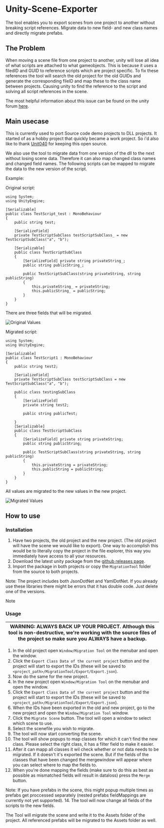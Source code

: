 # Unity-Scene-Exporter

The tool enables you to export scenes from one project to another without breaking script references.
Migrate data to new field- and new class names and directly migrate prefabs.

## The Problem

When moving a scene file from one project to another, unity will lose all idea of what scripts are attached to what gameobjects. This is because it uses a filedID and GUID to reference scripts which are project specific. To fix these references the tool will search the old project for the old GUIDs and generate the corresponding fileID and map these to the class name between projects. Causing unity to find the reference to the script and solving all script references in the scene.

The most helpful information about this issue can be found on the unity forum [here](https://forum.unity.com/threads/yaml-fileid-hash-function-for-dll-scripts.252075/).

## Main usecase

This is currently used to port Source code demo projects to DLL projects. It started of as a hobby project that quickly became a work project. So i'd also like to thank [Unit040](https://www.unit040.com) for keeping this open source.

We also use the tool to migrate data from one version of the dll to the next without losing scene data. Therefore it can also map changed class names and changed field names. The following scripts can be mapped to migrate the data to the new version of the script.

Example:

Original script:

```
using System;
using UnityEngine;

[Serializable]
public class TestScript_test : MonoBehaviour
{
    public string test;
    
    [SerializeField]
    private TestScriptSubClass testScriptSubClass_ = new TestScriptSubClass("a", "b");
    
    [Serializable]
    public class TestScriptSubClass
    {
        [SerializeField] private string privateString_;
        public string publicString_;

        public TestScriptSubClass(string privateString, string publicString)
        {
            this.privateString_ = privateString;
            this.publicString_ = publicString;
        }
    }
}
```

There are three fields that will be migrated.

![Original Values](https://raw.githubusercontent.com/WouterVanmulken/Unity-Scene-Exporter/master/Images/originalValues.png)

Migrated script:

```
using System;
using UnityEngine;

[Serializable]
public class TestScript1 : MonoBehaviour
{
    public string test2;
    
    [SerializeField]
    private TestScriptSubClass testScriptSubClass = new TestScriptSubClass("a", "b");

    public class testingSubClass
    {
        [SerializeField]
        private string test2;

        public string publicTest;

    }
    [Serializable]
    public class TestScriptSubClass
    {
        [SerializeField] private string privateString;
        public string publicString;

        public TestScriptSubClass(string privateString, string publicString)
        {
            this.privateString = privateString;
            this.publicString = publicString;
        }
    }
}
```

All values are migrated to the new values in the new project.

![Migrated Values](https://raw.githubusercontent.com/WouterVanmulken/Unity-Scene-Exporter/master/Images/migratedValues.png)


## How to use

### Installation

1. Have two projects, the old project and the new project. (The old project will have the scene we would like to export). One way to accomplish this would be to literally copy the project in the file explorer, this way you immediately have access to all your resources. 
2. Download the latest unity package from the [github releases page](https://github.com/WouterVanmulken/Unity-Scene-Exporter/releases/).
3. Import the package in both projects or copy the `MigrationTool` folder from the source to both projects.

Note: The project includes both JsonDotNet and YamlDotNet. If you already use these libraries there might be errors that it has double code. Just delete one of the versions.

Note

### Usage

| WARNING: ALWAYS BACK UP YOUR PROJECT. Although this tool is non-destructive, we're working with the source files of the project so make sure you ALWAYS have a backup. |
| --- |

1. In the old project open `Window/Migration Tool` on the menubar and open the window.
2. Click the `Export Class Data of the current project` button and the project will start to export the IDs (these will be saved to `<project_path>/MigrationTool/Export/Export.json`).
3. Now do the same for the new project.
4. In the new project open `Window/Migration Tool` on the menubar and open the window.
5. Click the `Export Class Data of the current project` button and the project will start to export the IDs (these will be saved to `<project_path>/MigrationTool/Export/Export.json`).
6. When the IDs have been exported in the old and new project, go to the new project and open the `Window/Migration Tool` window.
7. Click the `Migrate Scene` button. The tool will open a window to select which scene to use.
8. Select the scenefile you wish to migrate.
9. The tool will now start converting the scene.
10. The tool will show popups to map classes for which it can't find the new class. Please select the right class, it has a filter field to make it easier.
11. After it can mapp all classes it wil check whether or not data needs to be migrated. If it doesn't it's exported the scene. But if the fields of the classes that have been changed the mergewindow will appear where you can select where to map the fields to.
12. When you're done mapping the fields (make sure to do this as best as possible as mismatched fields will result in dataloss) press the `Merge` button.

Note: If you have prefabs in the scene, this might popup multiple times as prefabs get proccessed separately (nested prefabs fieldMappings are currently not yet supported).
14. The tool will now  change all fields of the scripts to the new fields.

The Tool will migrate the scene and write it to the Assets folder of the project. All referenced prefabs will be migrated to the Assets folder as well.

